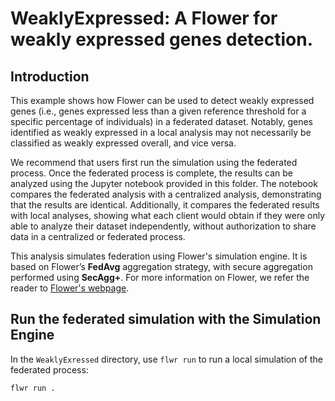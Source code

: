 # WeaklyExpressed: A Flower for weakly expressed genes detection.

## Introduction

This example shows how Flower can be used to detect weakly expressed genes (i.e., genes expressed less than a given reference threshold for a specific percentage of individuals) in a federated dataset. Notably, genes identified as weakly expressed in a local analysis may not necessarily be classified as weakly expressed overall, and vice versa.

We recommend that users first run the simulation using the federated process. Once the federated process is complete, the results can be analyzed using the Jupyter notebook provided in this folder. The notebook compares the federated analysis with a centralized analysis, demonstrating that the results are identical. Additionally, it compares the federated results with local analyses, showing what each client would obtain if they were only able to analyze their dataset independently, without authorization to share data in a centralized or federated process.

This analysis simulates federation using Flower's simulation engine. It is based on Flower’s **FedAvg** aggregation strategy, with secure aggregation performed using **SecAgg+**. For more information on Flower, we refer the reader to [Flower's webpage](https://flower.ai/docs/framework/tutorial-series-get-started-with-flower-pytorch.html).


## Run the federated simulation with the Simulation Engine

In the `WeaklyExressed` directory, use `flwr run` to run a local simulation of the federated process:

```bash
flwr run .
```
